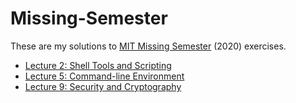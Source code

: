 # Missing-Semester

These are my solutions to [MIT Missing Semester](https://missing.csail.mit.edu/) (2020) exercises.

* [Lecture 2: Shell Tools and Scripting](./Lecture2.md)
* [Lecture 5: Command-line Environment](./Lecture5.md)
* [Lecture 9: Security and Cryptography](./Lecture9.md)
